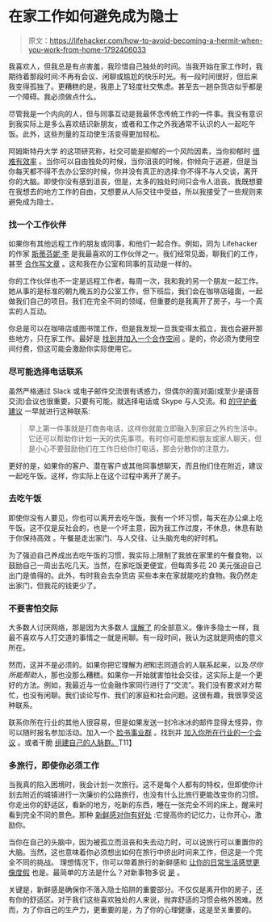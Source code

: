 # 在家工作如何避免成为隐士

> 原文：<https://lifehacker.com/how-to-avoid-becoming-a-hermit-when-you-work-from-home-1792406033>

我喜欢人，但我总是有点害羞，我珍惜自己独处的时间。当我开始在家工作时，我期待着那段时间:不再有会议、闲聊或尴尬的快乐时光。有一段时间很好，但后来我变得孤独了。更糟糕的是，我患上了轻度社交焦虑。甚至去一趟杂货店似乎都是一个障碍。我必须做点什么。



尽管我是一个内向的人，但与同事互动是我最怀念传统工作的一件事。我没有意识到我实际上是多么喜欢结识新朋友，或者和工作之外我通常不认识的人一起吃午饭。此外，这些剂量的互动使生活变得更加轻松。

阿姆斯特丹大学 的这项研究称，社交可能是抑郁的一个风险因素，当你抑郁时 [很难有效率](http://www.thewildwong.com/working-with-depression/) 。当你可以自由独处的时候，当你沮丧的时候，你倾向于逃避，但是当你每天都不得不去办公室的时候，你并没有真正的选择:你不得不与人交谈，离开你的大脑。即使你没有感到沮丧，但是，太多的独处时间只会令人沮丧。我既想要在我想去的地方工作的自由，又想要从人际交往中受益，所以我接受了一些规则来避免成为隐士。

### 找一个工作伙伴

如果你有其他远程工作的朋友或同事，和他们一起合作。例如，同为 Lifehacker 的作家 [斯蒂芬妮·李](http://thefyslife.com/) 是我最喜欢的工作伙伴之一。我们经常见面，聊我们的工作，甚至 [合作写文章](https://lifehacker.com/what-you-should-know-if-you-want-to-work-remotely-and-t-1783928805) 。这和我在办公室和同事的互动是一样的。

你的工作伙伴也不一定是远程工作者。每周一次，我和我的另一个朋友一起工作。她从事的是标准的朝九晚五的办公室工作，但下班后，我们会在咖啡店碰面，一起做我们自己的项目。我们在完全不同的领域，但重要的是我离开了房子，与一个真实的人互动。

你总是可以在咖啡店或图书馆工作，但是我发现一旦我变得太孤立，我也会避开那些地方，只在家工作。最好是 [找到并加入一个合作空间](https://lifehacker.com/work-from-a-coworking-center-for-an-affordable-office-e-5813239) 。是的，你必须为使用空间付费，但这可能会激励你实际使用它。

### 尽可能选择电话联系

虽然严格通过 Slack 或电子邮件交流很有诱惑力，但偶尔的面对面(或至少是语音交流)会议也很重要。只要有可能，就选择电话或 Skype 与人交流。和 [的守护者建议](https://www.theguardian.com/small-business-network/2013/sep/23/avoid-feeling-isolated-working-home) 一早就进行这种联系:

> 早上第一件事就是打商务电话，这样你就能立即融入到家庭之外的生活中。它还可以帮助你计划一天的优先事项。有时你可能想和朋友或家人聊天，但是小心不要鼓励他们在工作日给你打电话，那会分散你的注意力。

更好的是，如果你的客户、潜在客户或其他同事想聊天，而且他们住在附近，建议一起吃午饭。这样，你实际上在这个过程中离开了房子。

### 去吃午饭

即使你没有人要见，你也可以离开去吃午饭。我有一个坏习惯，每天在办公桌上吃午饭。这不仅是反社会的，也是一个坏主意，因为我工作过度，不休息，休息有助于你保持高效 。午餐是走出家门、与人交往、让头脑充电的好时机。

为了强迫自己养成出去吃午饭的习惯，我实际上限制了我放在家里的午餐食物，以鼓励自己一周出去吃几天。当然，在家吃饭更便宜，但每周多花 20 美元强迫自己出门是值得的。此外，有时我会去杂货店 买些本来在家就能吃的食物。我仍然走出家门，但我花的钱更少了。

### 不要害怕交际

大多数人讨厌网络，那是因为大多数人 [误解了](https://lifehacker.com/stop-networking-and-start-helping-1506662821) 的全部意义。像许多隐士一样，我最不喜欢与人打交道的事情之一就是闲聊。有一段时间，我认为这就是网络的意义所在。

然而，这并不是必须的。如果你把它理解为*把*和志同道合的人联系起来，以及*尽你所能帮助*人，那也没那么糟糕。如果你一开始就害怕社会交往，这实际上是一个更好的方法。例如，我最近与一位金融作家同行进行了“交流”。我们没有要求对方帮忙，也没有闲聊。我们谈论写作、我们的家庭和社会问题。这很有趣，我很享受这种联系。

联系你所在行业的其他人很容易，但是如果发送一封冷冰冰的邮件显得太怪异，你可以随时报名参加活动。加入一个 [脸书事业群](http://lifehacker.com/join-career-themed-facebook-groups-to-learn-more-about-1756955291) 。找到并 [加入你所在行业的一个会议](http://lifehacker.com/engage-before-a-conference-to-take-the-edge-off-network-1632413409) 。或者干脆 [组建自己的人脉群。](http://lifehacker.com/go-beyond-simple-networking-and-organize-your-own-mast-824329576)T11】

### 多旅行，即使你必须工作

当我真的陷入困境时，我会计划一次旅行。这不是每个人都有的特权，但即使你计划去附近的城镇进行一次廉价的公路旅行，也没有什么比旅行更能改变你的习惯。你走出你的舒适区，看新的地方，吃新的东西，睡在一张完全不同的床上，醒来时看到完全不同的景色。那种 [新鲜感对你有好处](https://lifehacker.com/novelty-and-the-brain-why-new-things-make-us-feel-so-g-508983802) :它提高你的记忆力，让你开心，激励你。

当你在自己的头脑中，因为被孤立而沮丧和失去动力时，可以说旅行可以重置你的大脑。当然，这也意味着你必须想出如何在旅行中挤出时间来工作，但这是一个完全不同的挑战。 理想情况下，你可以带着旅行的新鲜感和 [让你的日常生活感觉更像度假](http://lifehacker.com/how-to-make-your-everyday-life-feel-more-like-vacation-1710511933#_ga=1.208374801.2063145122.1487192545) 也是。最简单的方法是什么？对新事物多说 [是](http://lifehacker.com/how-i-broke-out-of-my-social-comfort-zone-by-saying-yes-1707305772#_ga=1.106539776.2063145122.1487192545) 。

关键是，新鲜感是确保你不落入隐士陷阱的重要部分。不仅仅是离开你的房子，还有你的舒适区。对于我们这些喜欢独处的人来说，抛弃舒适的习惯会格外困难。然而，为了你自己的生产力，更重要的是，为了你的心理健康，这是至关重要的。